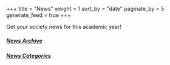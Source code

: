 +++
title = "News"
weight = 1
sort_by = "date"
paginate_by = 5
generate_feed = true
+++

Get your society news for this academic year!

##### [<i class="bi bi-archive-fill"></i> News Archive](@/news/archive/_index.md)
##### [<i class="bi bi-bookmark-fill"></i> News Categories](/categories)